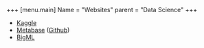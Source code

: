 +++
[menu.main]
Name = "Websites"
parent = "Data Science"
+++

- [Kaggle](https://www.kaggle.com)
- [Metabase](http://www.metabase.com) ([Github](https://github.com/metabase/metabase))
- [BigML](https://bigml.com)